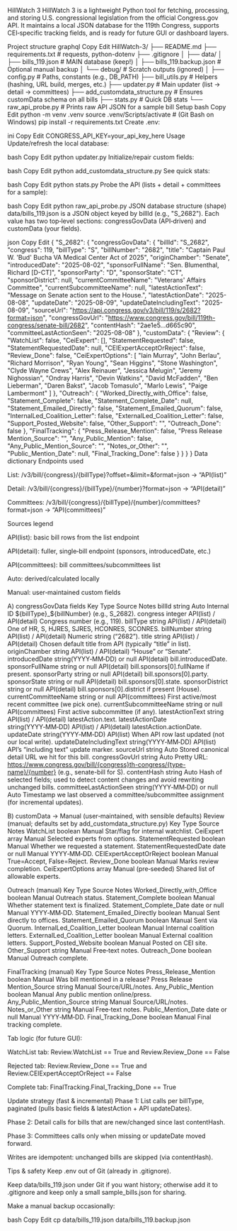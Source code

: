 HillWatch 3
HillWatch 3 is a lightweight Python tool for fetching, processing, and storing U.S. congressional legislation from the official Congress.gov API.
It maintains a local JSON database for the 119th Congress, supports CEI‑specific tracking fields, and is ready for future GUI or dashboard layers.

Project structure
graphql
Copy
Edit
HillWatch-3/
├── README.md
├── requirements.txt                 # requests, python-dotenv
├── .gitignore
│
├── data/
│   ├── bills_119.json               # MAIN database (keep!)
│   ├── bills_119.backup.json        # Optional manual backup
│   └── debug/                       # Scratch outputs (ignored)
│
├── config.py                        # Paths, constants (e.g., DB_PATH)
├── bill_utils.py                    # Helpers (hashing, URL build, merges, etc.)
├── updater.py                       # Main updater (list → detail → committees)
├── add_customdata_structure.py      # Ensures customData schema on all bills
├── stats.py                         # Quick DB stats
└── raw_api_probe.py                 # Prints raw API JSON for a sample bill
Setup
bash
Copy
Edit
python -m venv .venv
source .venv/Scripts/activate     # (Git Bash on Windows)
pip install -r requirements.txt
Create .env:

ini
Copy
Edit
CONGRESS_API_KEY=your_api_key_here
Usage
Update/refresh the local database:

bash
Copy
Edit
python updater.py
Initialize/repair custom fields:

bash
Copy
Edit
python add_customdata_structure.py
See quick stats:

bash
Copy
Edit
python stats.py
Probe the API (lists + detail + committees for a sample):

bash
Copy
Edit
python raw_api_probe.py
JSON database structure (shape)
data/bills_119.json is a JSON object keyed by billId (e.g., "S_2682").
Each value has two top‑level sections: congressGovData (API‑driven) and customData (your fields).

json
Copy
Edit
{
  "S_2682": {
    "congressGovData": {
      "billId": "S_2682",
      "congress": 119,
      "billType": "S",
      "billNumber": "2682",
      "title": "Captain Paul W. 'Bud' Bucha VA Medical Center Act of 2025",
      "originChamber": "Senate",
      "introducedDate": "2025-08-02",
      "sponsorFullName": "Sen. Blumenthal, Richard [D-CT]",
      "sponsorParty": "D",
      "sponsorState": "CT",
      "sponsorDistrict": null,
      "currentCommitteeName": "Veterans' Affairs Committee",
      "currentSubcommitteeName": null,
      "latestActionText": "Message on Senate action sent to the House.",
      "latestActionDate": "2025-08-08",
      "updateDate": "2025-08-09",
      "updateDateIncludingText": "2025-08-09",
      "sourceUrl": "https://api.congress.gov/v3/bill/119/s/2682?format=json",
      "congressGovUrl": "https://www.congress.gov/bill/119th-congress/senate-bill/2682",
      "contentHash": "2ae1e5...d665c90",
      "committeeLastActionSeen": "2025-08-08"
    },
    "customData": {
      "Review": {
        "WatchList": false,
        "CeiExpert": [],
        "StatementRequested": false,
        "StatementRequestedDate": null,
        "CEIExpertAcceptOrReject": false,
        "Review_Done": false,
        "CeiExpertOptions": [
          "Iain Murray", "John Berlau", "Richard Morrison", "Ryan Young",
          "Sean Higgins", "Stone Washington", "Clyde Wayne Crews", "Alex Reinauer",
          "Jessica Melugin", "Jeremy Nighossian", "Ondray Harris", "Devin Watkins",
          "David McFadden", "Ben Lieberman", "Daren Bakst", "Jacob Tomasulo",
          "Marlo Lewis", "Paige Lambermont"
        ]
      },
      "Outreach": {
        "Worked_Directly_with_Office": false,
        "Statement_Complete": false,
        "Statement_Complete_Date": null,
        "Statement_Emailed_Directly": false,
        "Statement_Emailed_Quorum": false,
        "InternalLed_Coalition_Letter": false,
        "ExternalLed_Coalition_Letter": false,
        "Support_Posted_Website": false,
        "Other_Support": "",
        "Outreach_Done": false
      },
      "FinalTracking": {
        "Press_Release_Mention": false,
        "Press Release Mention_Source": "",
        "Any_Public_Mention": false,
        "Any_Public_Mention_Source": "",
        "Notes_or_Other": "",
        "Public_Mention_Date": null,
        "Final_Tracking_Done": false
      }
    }
  }
}
Data dictionary
Endpoints used

List: /v3/bill/{congress}/{billType}?offset=&limit=&format=json → “API(list)”

Detail: /v3/bill/{congress}/{billType}/{number}?format=json → “API(detail)”

Committees: /v3/bill/{congress}/{billType}/{number}/committees?format=json → “API(committees)”

Sources legend

API(list): basic bill rows from the list endpoint

API(detail): fuller, single‑bill endpoint (sponsors, introducedDate, etc.)

API(committees): bill committees/subcommittees list

Auto: derived/calculated locally

Manual: user‑maintained custom fields

A) congressGovData fields
Key	Type	Source	Notes
billId	string	Auto	Internal ID ${billType}_${billNumber} (e.g., S_2682).
congress	integer	API(list) / API(detail)	Congress number (e.g., 119).
billType	string	API(list) / API(detail)	One of HR, S, HJRES, SJRES, HCONRES, SCONRES.
billNumber	string	API(list) / API(detail)	Numeric string (“2682”).
title	string	API(list) / API(detail)	Chosen default title from API (typically “title” in list).
originChamber	string	API(list) / API(detail)	“House” or “Senate”.
introducedDate	string(YYYY‑MM‑DD) or null	API(detail)	bill.introducedDate.
sponsorFullName	string or null	API(detail)	bill.sponsors[0].fullName if present.
sponsorParty	string or null	API(detail)	bill.sponsors[0].party.
sponsorState	string or null	API(detail)	bill.sponsors[0].state.
sponsorDistrict	string or null	API(detail)	bill.sponsors[0].district if present (House).
currentCommitteeName	string or null	API(committees)	First active/most recent committee (we pick one).
currentSubcommitteeName	string or null	API(committees)	First active subcommittee (if any).
latestActionText	string	API(list) / API(detail)	latestAction.text.
latestActionDate	string(YYYY‑MM‑DD)	API(list) / API(detail)	latestAction.actionDate.
updateDate	string(YYYY‑MM‑DD)	API(list)	When API row last updated (not our local write).
updateDateIncludingText	string(YYYY‑MM‑DD)	API(list)	API’s “including text” update marker.
sourceUrl	string	Auto	Stored canonical detail URL we hit for this bill.
congressGovUrl	string	Auto	Pretty URL: https://www.congress.gov/bill/{congress}th-congress/{type-name}/{number} (e.g., senate-bill for S).
contentHash	string	Auto	Hash of selected fields; used to detect content changes and avoid rewriting unchanged bills.
committeeLastActionSeen	string(YYYY‑MM‑DD) or null	Auto	Timestamp we last observed a committee/subcommittee assignment (for incremental updates).

B) customData → Manual (user‑maintained, with sensible defaults)
Review (manual; defaults set by add_customdata_structure.py)
Key	Type	Source	Notes
WatchList	boolean	Manual	Star/flag for internal watchlist.
CeiExpert	array<string>	Manual	Selected experts from options.
StatementRequested	boolean	Manual	Whether we requested a statement.
StatementRequestedDate	date or null	Manual	YYYY‑MM‑DD.
CEIExpertAcceptOrReject	boolean	Manual	True=Accept, False=Reject.
Review_Done	boolean	Manual	Marks review completion.
CeiExpertOptions	array<string>	Manual (pre‑seeded)	Shared list of allowable experts.

Outreach (manual)
Key	Type	Source	Notes
Worked_Directly_with_Office	boolean	Manual	Outreach status.
Statement_Complete	boolean	Manual	Whether statement text is finalized.
Statement_Complete_Date	date or null	Manual	YYYY‑MM‑DD.
Statement_Emailed_Directly	boolean	Manual	Sent directly to offices.
Statement_Emailed_Quorum	boolean	Manual	Sent via Quorum.
InternalLed_Coalition_Letter	boolean	Manual	Internal coalition letters.
ExternalLed_Coalition_Letter	boolean	Manual	External coalition letters.
Support_Posted_Website	boolean	Manual	Posted on CEI site.
Other_Support	string	Manual	Free‑text notes.
Outreach_Done	boolean	Manual	Outreach complete.

FinalTracking (manual)
Key	Type	Source	Notes
Press_Release_Mention	boolean	Manual	Was bill mentioned in a release?
Press Release Mention_Source	string	Manual	Source/URL/notes.
Any_Public_Mention	boolean	Manual	Any public mention online/press.
Any_Public_Mention_Source	string	Manual	Source/URL/notes.
Notes_or_Other	string	Manual	Free‑text notes.
Public_Mention_Date	date or null	Manual	YYYY‑MM‑DD.
Final_Tracking_Done	boolean	Manual	Final tracking complete.

Tab logic (for future GUI):

WatchList tab: Review.WatchList == True and Review.Review_Done == False

Rejected tab: Review.Review_Done == True and Review.CEIExpertAcceptOrReject == False

Complete tab: FinalTracking.Final_Tracking_Done == True

Update strategy (fast & incremental)
Phase 1: List calls per billType, paginated (pulls basic fields & latestAction + API updateDates).

Phase 2: Detail calls for bills that are new/changed since last contentHash.

Phase 3: Committees calls only when missing or updateDate moved forward.

Writes are idempotent: unchanged bills are skipped (via contentHash).

Tips & safety
Keep .env out of Git (already in .gitignore).

Keep data/bills_119.json under Git if you want history; otherwise add it to .gitignore and keep only a small sample_bills.json for sharing.

Make a manual backup occasionally:

bash
Copy
Edit
cp data/bills_119.json data/bills_119.backup.json
